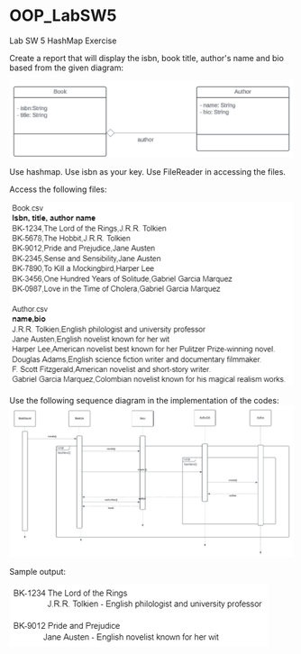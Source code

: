# OOP_LabSW5
Lab SW 5 HashMap Exercise

Create a report that will display the isbn, book title, author's name and bio based from the given diagram:

![Diagram](image.png)

Use hashmap.  Use isbn as your key. Use FileReader in accessing the files.

Access the following files:

![CSVFiles](image-2.png)

Use the following sequence diagram in the implementation of the codes:
![SequenceDiagram](image-1.png)

Sample output:

![SampleOutput](image-3.png)
